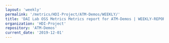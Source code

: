 ```yaml
---
layout: 'weekly'
permalink: '/metrics/HDI-Project/ATM-Demos/WEEKLY/'
title: 'DAI Lab OSS Metrics Metrics report for ATM-Demos | WEEKLY-REPORT-2019-12-01'
organization: 'HDI-Project'
repository: 'ATM-Demos'
current_date: '2019-12-01'
---
```

